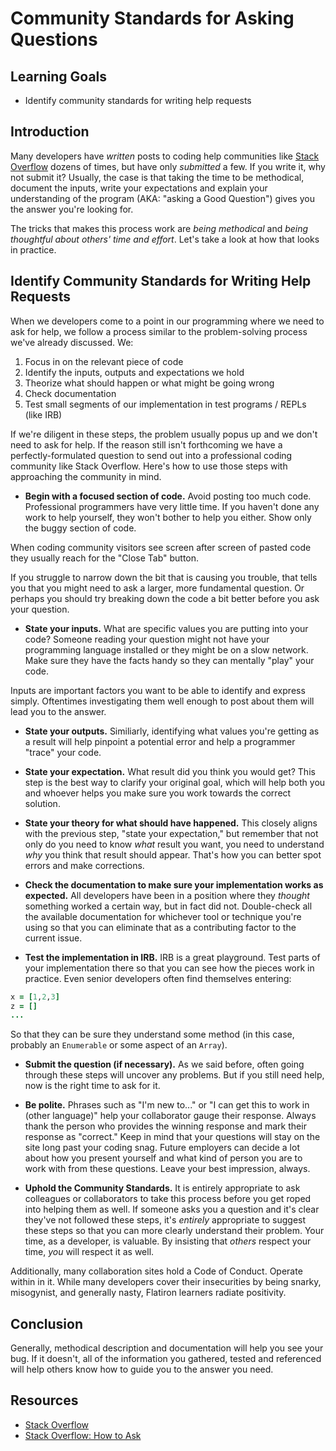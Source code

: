 # Community Standards for Asking Questions

## Learning Goals

- Identify community standards for writing help requests

## Introduction

Many developers have _written_ posts to coding help communities like [Stack
Overflow][SO] dozens of times, but have only _submitted_ a few. If you write it,
why not submit it? Usually, the case is that taking the time to be methodical,
document the inputs, write your expectations and explain your understanding of
the program (AKA: "asking a Good Question") gives you the answer you're looking
for.

The tricks that makes this process work are _being methodical_ and _being
thoughtful about others' time and effort_. Let's take a look at how that looks in practice.

## Identify Community Standards for Writing Help Requests

When we developers come to a point in our programming where we need to ask for
help, we follow a process similar to the problem-solving process we've already
discussed. We:

1. Focus in on the relevant piece of code
2. Identify the inputs, outputs and expectations we hold
3. Theorize what should happen or what might be going wrong
4. Check documentation
5. Test small segments of our implementation in test programs / REPLs (like IRB)

If we're diligent in these steps, the problem usually popus up and we don't need
 to ask for help. If the reason still isn't forthcoming we have a
perfectly-formulated question to send out into a professional coding community
like Stack Overflow. Here's how to use those steps with approaching the
community in mind.

- **Begin with a focused section of code.** Avoid posting too much code. Professional
programmers have very little time. If you haven't done any work to help yourself,
they won't bother to help you either. Show only the buggy section of code.

When coding community visitors see screen after screen of pasted code they usually
reach for the "Close Tab" button.

If you struggle to narrow down the bit that is causing you trouble, that
tells you that you might need to ask a larger, more fundamental question. Or perhaps
you should try breaking down the code a bit better before you ask your question.

- **State your inputs.** What are specific values you are putting into your
code? Someone reading your question might not have your programming language
installed or they might be on a slow network. Make sure they have the facts handy
so they can mentally "play" your code.

Inputs are important factors you want to be able to identify and express simply. Oftentimes
investigating them well enough to post about them will lead you to the answer.

- **State your outputs.** Similiarly, identifying what values you're getting as
a result will help pinpoint a potential error and help a programmer "trace" your code.

- **State your expectation.** What result did you think you would get? This
step is the best way to clarify your original goal, which will help both you and
whoever helps you make sure you work towards the correct solution.

- **State your theory for what should have happened.** This closely aligns with
the previous step, "state your expectation," but remember that not only do you
need to know _what_ result you want, you need to understand _why_ you think that result
should appear. That's how you can better spot errors and make corrections.

- **Check the documentation to make sure your implementation works as
expected.** All developers have been in a position where they _thought_
something worked a certain way, but in fact did not. Double-check all the
available documentation for whichever tool or technique you're using so that you
can eliminate that as a contributing factor to the current issue.

- **Test the implementation in IRB.** IRB is a great playground. Test parts of your
implementation there so that you can see how the pieces work in practice. Even
senior developers often find themselves entering:

```ruby
x = [1,2,3]
z = []
...
```

So that they can be sure they understand some method (in this case, probably an
`Enumerable` or some aspect of an `Array`).

- **Submit the question (if necessary).** As we said before, often going
through these steps will uncover any problems. But if you still need help, now
is the right time to ask for it.

- **Be polite.** Phrases such as "I'm new to..." or "I can get this to work in
(other language)" help your collaborator gauge their response. Always thank the person
who provides the winning response and mark their response as "correct." Keep in
mind that your questions will stay on the site long past your coding snag. Future
employers can decide a lot about how you present yourself and what kind of person
you are to work with from these questions. Leave your best impression, always.

- **Uphold the Community Standards.** It is entirely appropriate to ask colleagues
or collaborators to take this process before you get roped into helping them as well.
If someone asks you a question and it's clear they've not followed these steps, it's
_entirely_ appropriate to suggest these steps so that you can more clearly understand
their problem. Your time, as a developer, is valuable. By insisting that _others_ respect
your time, _you_ will respect it as well.

Additionally, many collaboration sites hold a Code of Conduct. Operate within in it.
While many developers cover their insecurities by being snarky, misogynist, and generally
nasty, Flatiron learners radiate positivity.

## Conclusion

Generally, methodical description and documentation will help you see your bug.
If it doesn't, all of the information you gathered, tested and referenced will
help others know how to guide you to the answer you need.

## Resources

- [Stack Overflow][SO]
- [Stack Overflow: How to Ask](https://stackoverflow.com/help/how-to-ask)

[SO]: https://stackoverflow.com/
